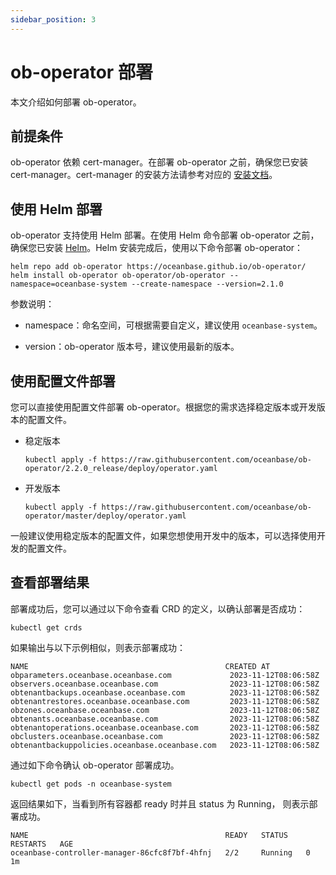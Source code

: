 ```yaml
---
sidebar_position: 3
---
```


# ob-operator 部署

本文介绍如何部署 ob-operator。

## 前提条件

ob-operator 依赖 cert-manager。在部署 ob-operator 之前，确保您已安装 cert-manager。cert-manager 的安装方法请参考对应的 [安装文档](https://cert-manager.io/docs/installation/)。

## 使用 Helm 部署

ob-operator 支持使用 Helm 部署。在使用 Helm 命令部署 ob-operator 之前，确保您已安装 [Helm](https://github.com/helm/helm)。Helm 安装完成后，使用以下命令部署 ob-operator：

```shell
helm repo add ob-operator https://oceanbase.github.io/ob-operator/
helm install ob-operator ob-operator/ob-operator --namespace=oceanbase-system --create-namespace --version=2.1.0
```

参数说明：

* namespace：命名空间，可根据需要自定义，建议使用 `oceanbase-system`。

* version：ob-operator 版本号，建议使用最新的版本。

## 使用配置文件部署

您可以直接使用配置文件部署 ob-operator。根据您的需求选择稳定版本或开发版本的配置文件。

* 稳定版本

   ```shell
   kubectl apply -f https://raw.githubusercontent.com/oceanbase/ob-operator/2.2.0_release/deploy/operator.yaml
   ```

* 开发版本

   ```shell
   kubectl apply -f https://raw.githubusercontent.com/oceanbase/ob-operator/master/deploy/operator.yaml
   ```

一般建议使用稳定版本的配置文件，如果您想使用开发中的版本，可以选择使用开发的配置文件。

## 查看部署结果

部署成功后，您可以通过以下命令查看 CRD 的定义，以确认部署是否成功：

```shell
kubectl get crds
```

如果输出与以下示例相似，则表示部署成功：

```shell
NAME                                            CREATED AT
obparameters.oceanbase.oceanbase.com             2023-11-12T08:06:58Z
observers.oceanbase.oceanbase.com                2023-11-12T08:06:58Z
obtenantbackups.oceanbase.oceanbase.com          2023-11-12T08:06:58Z
obtenantrestores.oceanbase.oceanbase.com         2023-11-12T08:06:58Z
obzones.oceanbase.oceanbase.com                  2023-11-12T08:06:58Z
obtenants.oceanbase.oceanbase.com                2023-11-12T08:06:58Z
obtenantoperations.oceanbase.oceanbase.com       2023-11-12T08:06:58Z
obclusters.oceanbase.oceanbase.com               2023-11-12T08:06:58Z
obtenantbackuppolicies.oceanbase.oceanbase.com   2023-11-12T08:06:58Z
```

通过如下命令确认 ob-operator 部署成功。

```shell
kubectl get pods -n oceanbase-system
```

返回结果如下，当看到所有容器都 ready 时并且 status 为 Running， 则表示部署成功。

```shell
NAME                                            READY   STATUS    RESTARTS   AGE
oceanbase-controller-manager-86cfc8f7bf-4hfnj   2/2     Running   0          1m
```
